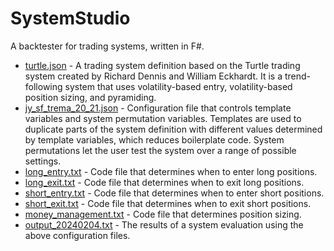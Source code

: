 # SystemStudio
A backtester for trading systems, written in F#.

- [turtle.json](turtle.json) - A trading system definition based on the Turtle trading system created by Richard Dennis and William Eckhardt. It is a trend-following system that uses volatility-based entry, volatility-based position sizing, and pyramiding.
- [jy_sf_trema_20_21.json](jy_sf_trema_20_21.json) - Configuration file that controls template variables and system permutation variables. Templates are used to duplicate parts of the system definition with different values determined by template variables, which reduces boilerplate code. System permutations let the user test the system over a range of possible settings.
- [long_entry.txt](long_entry.txt) - Code file that determines when to enter long positions.
- [long_exit.txt](long_exit.txt) - Code file that determines when to exit long positions.
- [short_entry.txt](short_entry.txt) - Code file that determines when to enter short positions.
- [short_exit.txt](short_exit.txt) - Code file that determines when to exit short positions.
- [money_management.txt](money_management.txt) - Code file that determines position sizing.
- [output_20240204.txt](output_20240204.txt) - The results of a system evaluation using the above configuration files.

